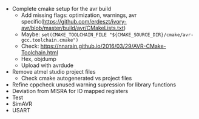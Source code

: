 * Complete cmake setup for the avr build
  * Add missing flags: optimization, warnings, avr specific(https://github.com/erdeszt/ivory-avr/blob/master/build/avr/CMakeLists.txt)
  * Maybe: `set(CMAKE_TOOLCHAIN_FILE "${CMAKE_SOURCE_DIR}/cmake/avr-gcc.toolchain.cmake")`
  * Check: https://nnarain.github.io/2016/03/29/AVR-CMake-Toolchain.html
  * Hex, objdump
  * Upload with avrdude
* Remove atmel studio project files
  * Check cmake autogenerated vs project files
* Refine cppcheck unused warning supression for library functions
* Deviation from MISRA for IO mapped registers
* Test
* SimAVR
* USART